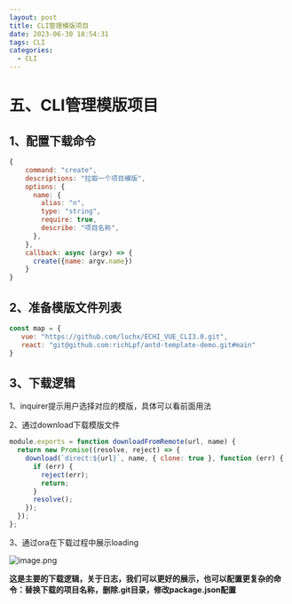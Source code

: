 ```yaml
---
layout: post
title: CLI管理模版项目
date: 2023-06-30 18:54:31
tags: CLI
categories:
  - CLI
---
```


# 五、CLI管理模版项目

## 1、配置下载命令

```js
{
    command: "create",
    descriptions: "拉取一个项目模版",
    options: {
      name: {
        alias: "n",
        type: "string",
        require: true,
        describe: "项目名称",
      },
    },
    callback: async (argv) => {
      create({name: argv.name})
    }
}
```
## 2、准备模版文件列表

```js
const map = {
   vue: "https://github.com/luchx/ECHI_VUE_CLI3.0.git",
   react: "git@github.com:richLpf/antd-template-demo.git#main"
}
```

## 3、下载逻辑

1、inquirer提示用户选择对应的模版，具体可以看前面用法

2、通过download下载模版文件

```js
module.exports = function downloadFromRemote(url, name) {
  return new Promise((resolve, reject) => {
    download(`direct:${url}`, name, { clone: true }, function (err) {
      if (err) {
        reject(err);
        return;
      }
      resolve();
    });
  });
};
```
3、通过ora在下载过程中展示loading

![image.png](https://p9-juejin.byteimg.com/tos-cn-i-k3u1fbpfcp/4fd3edaa44794da09893047f4c4d2bcb~tplv-k3u1fbpfcp-watermark.image?)

**这是主要的下载逻辑，关于日志，我们可以更好的展示，也可以配置更复杂的命令：替换下载的项目名称，删除.git目录，修改package.json配置**